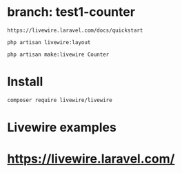#   branch: test1-counter

    https://livewire.laravel.com/docs/quickstart

    php artisan livewire:layout

    php artisan make:livewire Counter

#   Install

    composer require livewire/livewire

#   Livewire examples

#   https://livewire.laravel.com/